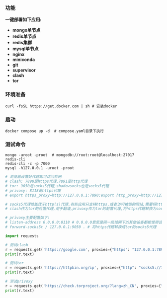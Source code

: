 ### 功能

**一键部署如下应用:**

* **mongo单节点**
* **redis单节点**
* **redis集群**
* **mysql单节点**
* **nginx**
* **miniconda**
* **git**
* **supervisor**
* **clash**
* **tor**

### 环境准备

```shell
curl -fsSL https://get.docker.com | sh # 安装docker
```

### 启动

```shell
docker compose up -d  # compose.yaml目录下执行
```

### 测试命令

```shell
mongo -uroot -proot  # mongodb://root:root@localhost:27017 
redis-cli
redis-cli -c -p 7000
mysql -h127.0.0.1 -uroot -proot
```
```python
# 浏览器设置好代理即可访问外网
# clash: 7890是https代理,7891是http代理
# tor: 9050是socks5代理,shadowsocks也是socks5代理
# privoxy: 8118是https代理
# export https_proxy=http://127.0.0.1:7890;export http_proxy=http://127.0.0.1:7891; # 终端使用代理(或添加到~/.bashrc)

# socks5代理性能优于http(s)代理,有些应用只支持https,或者访问被墙的网站,需要将https代理转换成socks5代理给tor使用
# clash作为tor的后置代理,用于翻墙,privoxy作为tor的前置代理,将https代理转换为socks5代理

# privoxy主要配置如下:
# listen-address 0.0.0.0:8118 # 0.0.0.0意思是同一局域网下的其他设备都能使用该代理
# forward-socks5t / 127.0.0.1:9050 . # 将https代理转换成tor的socks5代理

import requests

# 测试clash
r = requests.get('https://google.com', proxies={"https": "127.0.0.1:7890"})
print(r.text)

# 测试tor
r = requests.get('https://httpbin.org/ip', proxies={"http": "socks5://127.0.0.1:9050"})
print(r.text)

# 测试privoxy
r = requests.get('https://check.torproject.org/?lang=zh_CN', proxies={"https": "127.0.0.1:8118"})
print(r.text)
```
